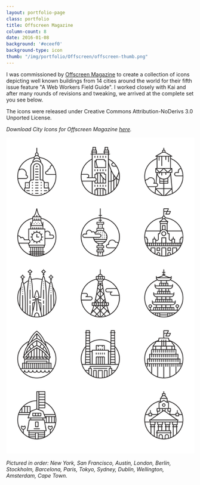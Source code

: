 ```yaml
---
layout: portfolio-page
class: portfolio
title: Offscreen Magazine
column-count: 8
date: 2016-01-08
background: '#eceef0'
background-type: icon
thumb: "/img/portfolio/Offscreen/offscreen-thumb.png"
---
```


I was commissioned by [Offscreen Magazine](http://www.offscreenmag.com/issue5/) to create a collection of icons depicting well known buildings from 14 cities around the world for their fifth issue feature "A Web Workers Field Guide". I worked closely with Kai and after many rounds of revisions and tweaking, we arrived at the complete set you see below.

The icons were released under Creative Commons Attribution-NoDerivs 3.0 Unported License.

*Download City Icons for Offscreen Magazine [here](http://adamwhitcroft.com/offscreen/).*

<img class="fluid" src="/img/portfolio/Offscreen/offscreen-icon-grid.png">

*Pictured in order: New York, San Francisco, Austin, London, Berlin, Stockholm, Barcelona, Paris, Tokyo, Sydney, Dublin, Wellington, Amsterdam, Cape Town.*
